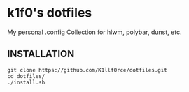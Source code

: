 # k1f0's dotfiles
My personal .config Collection for hlwm, polybar, dunst, etc.

## INSTALLATION
```
git clone https://github.com/K1llf0rce/dotfiles.git
cd dotfiles/
./install.sh
```
